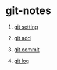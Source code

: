 # git-notes

1. [git setting](https://github.com/yiminprogram/git-notes/blob/main/01-git-setting.md)

1. [git add](https://github.com/yiminprogram/git-notes/blob/main/02-git-add.md)

1. [git commit](https://github.com/yiminprogram/git-notes/blob/main/03-git-commit.md)

1. [git log](https://github.com/yiminprogram/git-notes/blob/main/04-git-log.md)
